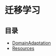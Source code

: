#  迁移学习

## 目录

  * [DomainAdaptation](/study/迁移学习/DomainAdaptation)
  * [Resources](/study/迁移学习/Resources)